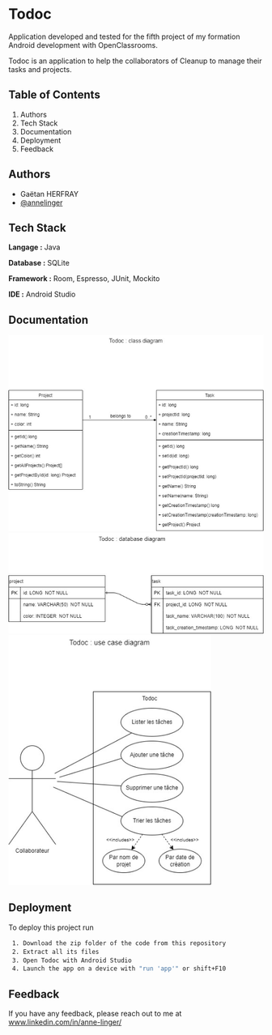 
# Todoc

Application developed and tested for the fifth project of my formation Android development with OpenClassrooms.

Todoc is an application to help the collaborators of Cleanup to manage their tasks and projects.


## Table of Contents

1. Authors
2. Tech Stack
3. Documentation
4. Deployment
5. Feedback
## Authors

- Gaëtan HERFRAY
- [@annelinger](https://www.github.com/annelinger)


## Tech Stack

**Langage :** Java

**Database :** SQLite

**Framework :** Room, Espresso, JUnit, Mockito

**IDE :** Android Studio


## Documentation

<img src="https://github.com/AnneLinger/todoc/blob/6c9791f1e9be49c941296e08c73853edc7fbda2a/Class%20diagram.jpg" width="600" alt="Class diagram"/>
<img src="https://github.com/AnneLinger/todoc/blob/6c9791f1e9be49c941296e08c73853edc7fbda2a/Database%20diagram.jpg" width="600" alt="Database diagram"/>
<img src="https://github.com/AnneLinger/todoc/blob/6c9791f1e9be49c941296e08c73853edc7fbda2a/Use%20case%20diagram.jpg" width="400" alt="Use case diagram"/>

## Deployment

To deploy this project run

```bash
 1. Download the zip folder of the code from this repository
 2. Extract all its files
 3. Open Todoc with Android Studio
 4. Launch the app on a device with "run 'app'" or shift+F10
```


## Feedback

If you have any feedback, please reach out to me at www.linkedin.com/in/anne-linger/
